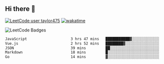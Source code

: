 ## Hi there 👋

[![LeetCode user taylor475](https://img.shields.io/badge/dynamic/json?style=for-the-badge&labelColor=black&color=%23ffa116&label=Solved&query=solvedOverTotal&url=https%3A%2F%2Fleetcode-badge.vercel.app%2Fapi%2Fusers%2Ftaylor475&logo=leetcode&logoColor=yellow)](https://leetcode.com/taylor475/)
[![wakatime](https://wakatime.com/badge/user/8c6aced9-f66a-452f-8802-5d7239ce5c50.svg)](https://wakatime.com/@8c6aced9-f66a-452f-8802-5d7239ce5c50)

<img src="https://leetcode-badge-showcase.vercel.app/api?username=taylor475" alt="LeetCode Badges" />

<!--START_SECTION:waka-->

```txt
JavaScript                    3 hrs 47 mins   ███████████▓░░░░░░░░░░░░░   46.24 %
Vue.js                        2 hrs 52 mins   ████████▓░░░░░░░░░░░░░░░░   35.11 %
JSON                          39 mins         ██░░░░░░░░░░░░░░░░░░░░░░░   08.11 %
Markdown                      18 mins         █░░░░░░░░░░░░░░░░░░░░░░░░   03.79 %
Go                            14 mins         ▓░░░░░░░░░░░░░░░░░░░░░░░░   03.03 %
```

<!--END_SECTION:waka-->

<!--
**taylor475/taylor475** is a _special_ repository because its `README.md` (this file) appears on your GitHub profile.
